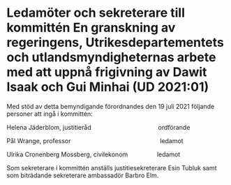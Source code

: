 # Ledamöter och sekreterare till kommittén En granskning av regeringens, Utrikesdepartementets och utlandsmyndigheternas arbete med att uppnå frigivning av Dawit Isaak och Gui Minhai (UD 2021:01)

Med stöd av detta bemyndigande förordnandes den 19 juli 2021 följande personer att ingå i kommittén:

Helena Jäderblom, justitieråd                                       ordförande

Pål Wrange, professor                                                    ledamot

Ulrika Cronenberg Mossberg, civilekonom                 ledamot



Som sekreterare i kommittén anställs justitiesekreterare Esin Tubluk samt som biträdande sekreterare ambassadör Barbro Elm.
